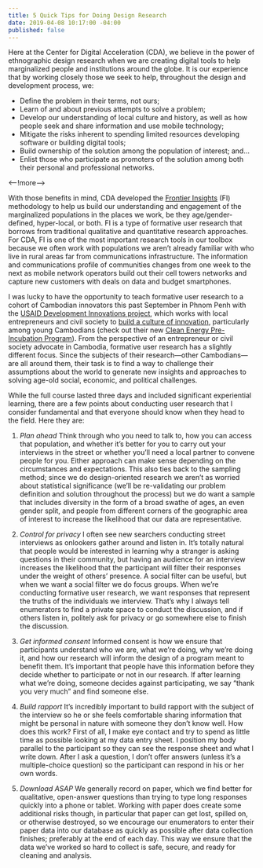 ```yaml
---
title: 5 Quick Tips for Doing Design Research
date: 2019-04-08 10:17:00 -04:00
published: false
---
```


Here at the Center for Digital Acceleration (CDA), we believe in the power of ethnographic design research when we are creating digital tools to help marginalized people and institutions around the globe. It is our experience that by working closely those we seek to help, throughout the design and development process, we:
* Define the problem in their terms, not ours; 
* Learn of and about previous attempts to solve a problem; 
* Develop our understanding of local culture and history, as well as how people seek and share information and use mobile technology;
* Mitigate the risks inherent to spending limited resources developing software or building digital tools;
* Build ownership of the solution among the population of interest; and...
* Enlist those who participate as promoters of the solution among both their personal and professional networks. 

<--!more-->
 
With those benefits in mind, CDA developed the [Frontier Insights](https://dai-global-digital.com/tags/?tag=digital-insights) (FI) methodology to help us build our understanding and engagement of the marginalized populations in the places we work, be they age/gender-defined, hyper-local, or both. FI is a type of formative user research that borrows from traditional qualitative and quantitative research approaches. For CDA, FI is one of the most important research tools in our toolbox because we often work with populations we aren’t already familiar with who live in rural areas far from communications infrastructure. The information and communications profile of communities changes from one week to the next as mobile network operators build out their cell towers networks and capture new customers with deals on data and budget smartphones. 

I was lucky to have the opportunity to teach formative user research to a cohort of Cambodian innovators this past September in Phnom Penh with the [USAID Development Innovations project](https://www.dai.com/our-work/projects/cambodia-development-innovations), which works with local entrepreneurs and civil society to [build a culture of innovation](https://dai-global-digital.com/cambodia.html), particularly among young Cambodians (check out their new [Clean Energy Pre-Incubation Program](https://energylab.asia/cepreincubation)). From the perspective of an entrepreneur or civil society advocate in Cambodia, formative user research has a slightly different focus. Since the subjects of their research—other Cambodians—are all around them, their task is to find a way to challenge their assumptions about the world to generate new insights and approaches to solving age-old social, economic, and political challenges. 

While the full course lasted three days and included significant experiential learning, there are a few points about conducting user research that I consider fundamental and that everyone should know when they head to the field. Here they are:
 
1. *Plan ahead* Think through who you need to talk to, how you can access that population, and whether it’s better for you to carry out your interviews in the street or whether you’ll need a local partner to convene people for you. Either approach can make sense depending on the circumstances and expectations. This also ties back to the sampling method; since we do design-oriented research we aren’t as worried about statistical significance (we’ll be re-validating our problem definition and solution throughout the process) but we do want a sample that includes diversity in the form of a broad swathe of ages, an even gender split, and people from different corners of the geographic area of interest to increase the likelihood that our data are representative. 

2. *Control for privacy* I often see new searchers conducting street interviews as onlookers gather around and listen in. It’s totally natural that people would be interested in learning why a stranger is asking questions in their community, but having an audience for an interview increases the likelihood that the participant will filter their responses under the weight of others’ presence. A social filter can be useful, but when we want a social filter we do focus groups. When we’re conducting formative user research, we want responses that represent the truths of the individuals we interview. That’s why I always tell enumerators to find a private space to conduct the discussion, and if others listen in, politely ask for privacy or go somewhere else to finish the discussion. 
3. *Get informed consent* Informed consent is how we ensure that participants understand who we are, what we’re doing, why we’re doing it, and how our research will inform the design of a program meant to benefit them. It’s important that people have this information before they decide whether to participate or not in our research. If after learning what we’re doing, someone decides against participating, we say “thank you very much” and find someone else. 

4. *Build rapport* It’s incredibly important to build rapport with the subject of the interview so he or she feels comfortable sharing information that might be personal in nature with someone they don’t know well. How does this work? First of all, I make eye contact and try to spend as little time as possible looking at my data entry sheet. I position my body parallel to the participant so they can see the response sheet and what I write down. After I ask a question, I don’t offer answers (unless it’s a multiple-choice question) so the participant can respond in his or her own words. 

5. *Download ASAP* We generally record on paper, which we find better for qualitative, open-answer questions than trying to type long responses quickly into a phone or tablet. Working with paper does create some additional risks though, in particular that paper can get lost, spilled on, or otherwise destroyed, so we encourage our enumerators to enter their paper data into our database as quickly as possible after data collection finishes; preferably at the end of each day. This way we ensure that the data we’ve worked so hard to collect is safe, secure, and ready for cleaning and analysis. 

